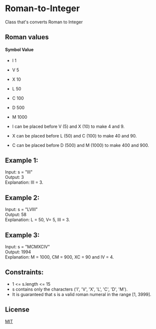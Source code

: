 # Roman-to-Integer
Class that's converts Roman to Integer


## Roman values

#### Symbol    Value
- I             1
- V             5
- X             10
- L             50
- C             100
- D             500
- M             1000

- I can be placed before V (5) and X (10) to make 4 and 9. 
- X can be placed before L (50) and C (100) to make 40 and 90. 
- C can be placed before D (500) and M (1000) to make 400 and 900.

## Example 1:

Input: s = "III"<br />
Output: 3 <br />
Explanation: III = 3.

## Example 2:

Input: s = "LVIII"<br />
Output: 58 <br />
Explanation: L = 50, V= 5, III = 3.

## Example 3:

Input: s = "MCMXCIV"<br />
Output: 1994 <br />
Explanation: M = 1000, CM = 900, XC = 90 and IV = 4.

## Constraints:

- 1 <= s.length <= 15
- s contains only the characters ('I', 'V', 'X', 'L', 'C', 'D', 'M').
- It is guaranteed that s is a valid roman numeral in the range [1, 3999].


## License
[MIT](https://choosealicense.com/licenses/mit/)
